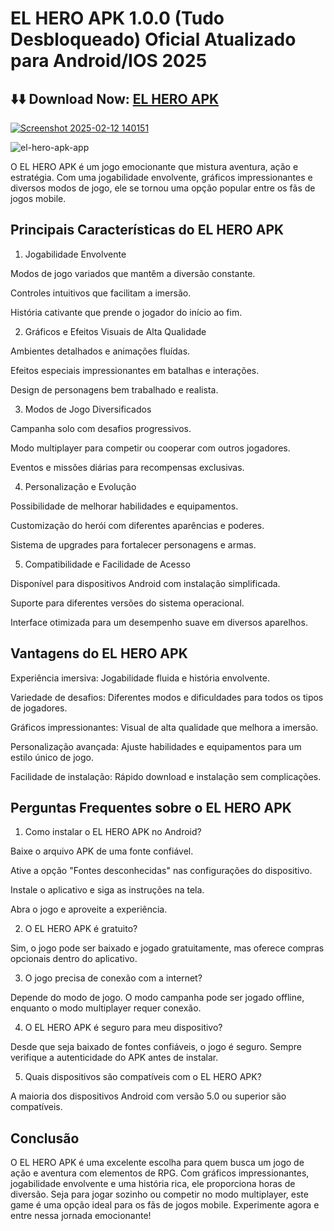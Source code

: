 # EL HERO APK 1.0.0 (Tudo Desbloqueado) Oficial Atualizado para Android/IOS 2025
## ⬇️⬇️ Download Now:  [EL HERO APK](https://apksil.com/el-hero/)
<a href="https://apksil.com/el-hero/">![Screenshot 2025-02-12 140151](https://github.com/user-attachments/assets/2bbea846-b9a9-4664-9d7a-12ad78efc1be)</a>  

![el-hero-apk-app](https://github.com/user-attachments/assets/3c551d15-a58c-49b4-b505-2d3c87e9371a)

O EL HERO APK é um jogo emocionante que mistura aventura, ação e estratégia. Com uma jogabilidade envolvente, gráficos impressionantes e diversos modos de jogo, ele se tornou uma opção popular entre os fãs de jogos mobile.

## Principais Características do EL HERO APK

1. Jogabilidade Envolvente

Modos de jogo variados que mantêm a diversão constante.

Controles intuitivos que facilitam a imersão.

História cativante que prende o jogador do início ao fim.

2. Gráficos e Efeitos Visuais de Alta Qualidade

Ambientes detalhados e animações fluídas.

Efeitos especiais impressionantes em batalhas e interações.

Design de personagens bem trabalhado e realista.

3. Modos de Jogo Diversificados

Campanha solo com desafios progressivos.

Modo multiplayer para competir ou cooperar com outros jogadores.

Eventos e missões diárias para recompensas exclusivas.

4. Personalização e Evolução

Possibilidade de melhorar habilidades e equipamentos.

Customização do herói com diferentes aparências e poderes.

Sistema de upgrades para fortalecer personagens e armas.

5. Compatibilidade e Facilidade de Acesso

Disponível para dispositivos Android com instalação simplificada.

Suporte para diferentes versões do sistema operacional.

Interface otimizada para um desempenho suave em diversos aparelhos.

## Vantagens do EL HERO APK

Experiência imersiva: Jogabilidade fluida e história envolvente.

Variedade de desafios: Diferentes modos e dificuldades para todos os tipos de jogadores.

Gráficos impressionantes: Visual de alta qualidade que melhora a imersão.

Personalização avançada: Ajuste habilidades e equipamentos para um estilo único de jogo.

Facilidade de instalação: Rápido download e instalação sem complicações.

## Perguntas Frequentes sobre o EL HERO APK

1. Como instalar o EL HERO APK no Android?

Baixe o arquivo APK de uma fonte confiável.

Ative a opção "Fontes desconhecidas" nas configurações do dispositivo.

Instale o aplicativo e siga as instruções na tela.

Abra o jogo e aproveite a experiência.

2. O EL HERO APK é gratuito?

Sim, o jogo pode ser baixado e jogado gratuitamente, mas oferece compras opcionais dentro do aplicativo.

3. O jogo precisa de conexão com a internet?

Depende do modo de jogo. O modo campanha pode ser jogado offline, enquanto o modo multiplayer requer conexão.

4. O EL HERO APK é seguro para meu dispositivo?

Desde que seja baixado de fontes confiáveis, o jogo é seguro. Sempre verifique a autenticidade do APK antes de instalar.

5. Quais dispositivos são compatíveis com o EL HERO APK?

A maioria dos dispositivos Android com versão 5.0 ou superior são compatíveis.

## Conclusão

O EL HERO APK é uma excelente escolha para quem busca um jogo de ação e aventura com elementos de RPG. Com gráficos impressionantes, jogabilidade envolvente e uma história rica, ele proporciona horas de diversão. Seja para jogar sozinho ou competir no modo multiplayer, este game é uma opção ideal para os fãs de jogos mobile. Experimente agora e entre nessa jornada emocionante!
